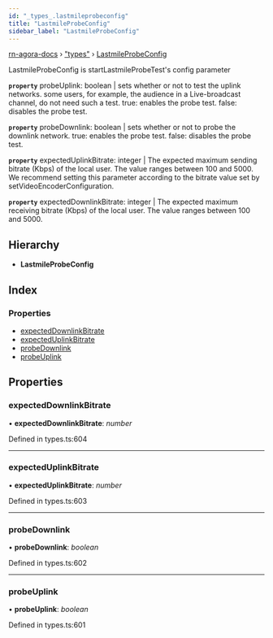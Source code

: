 ```yaml
---
id: "_types_.lastmileprobeconfig"
title: "LastmileProbeConfig"
sidebar_label: "LastmileProbeConfig"
---
```


[rn-agora-docs](../globals.md) › ["types"](../modules/_types_.md) › [LastmileProbeConfig](_types_.lastmileprobeconfig.md)

LastmileProbeConfig is startLastmileProbeTest's config parameter

**`property`** probeUplink: boolean | sets whether or not to test the uplink networks. some users, for example, the audience in a Live-broadcast channel, do not need such a test. true: enables the probe test. false: disables the probe test.

**`property`** probeDownlink: boolean | sets whether or not to probe the downlink network. true: enables the probe test. false: disables the probe test.

**`property`** expectedUplinkBitrate: integer | The expected maximum sending bitrate (Kbps) of the local user. The value ranges between 100 and 5000. We recommend setting this parameter according to the bitrate value set by setVideoEncoderConfiguration.

**`property`** expectedDownlinkBitrate: integer | The expected maximum receiving bitrate (Kbps) of the local user. The value ranges between 100 and 5000.

## Hierarchy

* **LastmileProbeConfig**

## Index

### Properties

* [expectedDownlinkBitrate](_types_.lastmileprobeconfig.md#expecteddownlinkbitrate)
* [expectedUplinkBitrate](_types_.lastmileprobeconfig.md#expecteduplinkbitrate)
* [probeDownlink](_types_.lastmileprobeconfig.md#probedownlink)
* [probeUplink](_types_.lastmileprobeconfig.md#probeuplink)

## Properties

###  expectedDownlinkBitrate

• **expectedDownlinkBitrate**: *number*

Defined in types.ts:604

___

###  expectedUplinkBitrate

• **expectedUplinkBitrate**: *number*

Defined in types.ts:603

___

###  probeDownlink

• **probeDownlink**: *boolean*

Defined in types.ts:602

___

###  probeUplink

• **probeUplink**: *boolean*

Defined in types.ts:601
